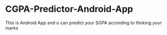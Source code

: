 # CGPA-Predictor-Android-App
This is Android App and u can predict your SGPA according to thnking your marks
